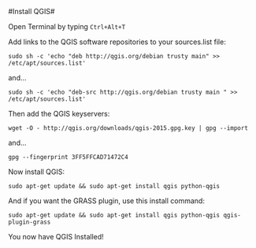 #Install QGIS#

Open Terminal by typing `Ctrl+Alt+T`

Add links to the QGIS software repositories to your sources.list file:


	sudo sh -c 'echo "deb http://qgis.org/debian trusty main" >> /etc/apt/sources.list'

and...

	sudo sh -c 'echo "deb-src http://qgis.org/debian trusty main " >> /etc/apt/sources.list'

Then add the QGIS  keyservers:

	wget -O - http://qgis.org/downloads/qgis-2015.gpg.key | gpg --import

and...

	gpg --fingerprint 3FF5FFCAD71472C4

Now install QGIS:

	sudo apt-get update && sudo apt-get install qgis python-qgis

And if you want the GRASS plugin, use this install command:

	sudo apt-get update && sudo apt-get install qgis python-qgis qgis-plugin-grass

You now have QGIS Installed!